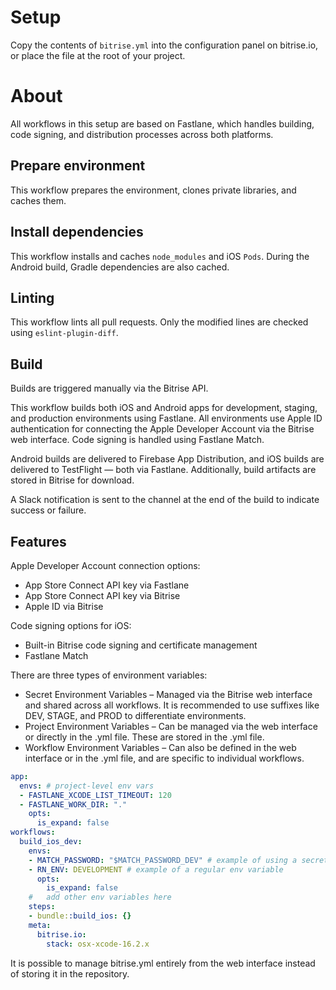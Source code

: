 # Setup

Copy the contents of `bitrise.yml` into the configuration panel on bitrise.io, or place the file at the root of your project.

# About

All workflows in this setup are based on Fastlane, which handles building, code signing, and distribution processes across both platforms.

## Prepare environment

This workflow prepares the environment, clones private libraries, and caches them.

## Install dependencies

This workflow installs and caches `node_modules` and iOS `Pods`. During the Android build, Gradle dependencies are also cached.

## Linting

This workflow lints all pull requests. Only the modified lines are checked using `eslint-plugin-diff`.

## Build

Builds are triggered manually via the Bitrise API.

This workflow builds both iOS and Android apps for development, staging, and production environments using Fastlane.
All environments use Apple ID authentication for connecting the Apple Developer Account via the Bitrise web interface.
Code signing is handled using Fastlane Match.

Android builds are delivered to Firebase App Distribution, and iOS builds are delivered to TestFlight — both via Fastlane.
Additionally, build artifacts are stored in Bitrise for download.

A Slack notification is sent to the channel at the end of the build to indicate success or failure.

## Features

Apple Developer Account connection options:
- App Store Connect API key via Fastlane
- App Store Connect API key via Bitrise
- Apple ID via Bitrise

Code signing options for iOS:
- Built-in Bitrise code signing and certificate management
- Fastlane Match

There are three types of environment variables:
- Secret Environment Variables – Managed via the Bitrise web interface and shared across all workflows. It is recommended to use suffixes like DEV, STAGE, and PROD to differentiate environments.
- Project Environment Variables – Can be managed via the web interface or directly in the .yml file. These are stored in the .yml file.
- Workflow Environment Variables – Can also be defined in the web interface or in the .yml file, and are specific to individual workflows.

```yaml
app:
  envs: # project-level env vars
  - FASTLANE_XCODE_LIST_TIMEOUT: 120
  - FASTLANE_WORK_DIR: "."
    opts:
      is_expand: false
workflows:
  build_ios_dev:
    envs:
    - MATCH_PASSWORD: "$MATCH_PASSWORD_DEV" # example of using a secret env variable
    - RN_ENV: DEVELOPMENT # example of a regular env variable
      opts:
        is_expand: false
    #   add other env variables here
    steps:
    - bundle::build_ios: {}
    meta:
      bitrise.io:
        stack: osx-xcode-16.2.x
```

It is possible to manage bitrise.yml entirely from the web interface instead of storing it in the repository.
